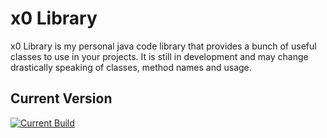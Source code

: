 # x0 Library

x0 Library is my personal java code library that provides a bunch of useful classes to use in your projects. It is still in development and may change drastically speaking of classes, method names and usage.

## Current Version
[![Current Build](http://xeroserver.org/img/download_button.png)](http://xeroserver.org/files/x0_Library.jar)

